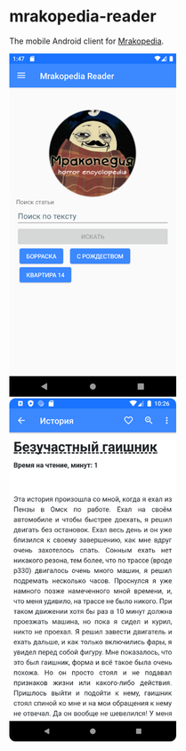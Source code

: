 # mrakopedia-reader
The mobile Android client for [Mrakopedia](https://mrakopedia.net).

<img src="https://github.com/pokatomnik/mrakopedia-reader/blob/master/screenshot.png?raw=true" width="300">
<img src="https://github.com/pokatomnik/mrakopedia-reader/blob/master/screenshot2.png?raw=true" width="300">